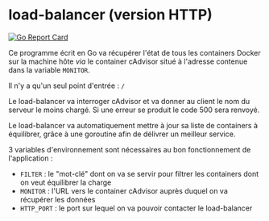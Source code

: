 # load-balancer (version HTTP)

[![Go Report Card](http://goreportcard.com/badge/MattMattV/load-balancer)](http://goreportcard.com/report/MattMattV/load-balancer)

Ce programme écrit en Go va récupérer l'état de tous les containers Docker sur la machine hôte *via* le container cAdvisor situé à l'adresse contenue dans la variable `MONITOR`.

Il n'y a qu'un seul point d'entrée : `/`

Le load-balancer va interroger cAdvisor et va donner au client le nom du serveur le moins chargé. Si une erreur se produit le code 500 sera renvoyé.

Le load-balancer va automatiquement mettre à jour sa liste de containers à équilibrer, grâce à une goroutine afin de délivrer un meilleur service.

3 variables d'environnement sont nécessaires au bon fonctionnement de l'application :
* `FILTER` : le "mot-clé" dont on va se servir pour filtrer les containers dont on veut équilibrer la charge 
* `MONITOR` : l'URL vers le container cAdvisor auprès duquel on va récupérer les données
* `HTTP_PORT` : le port sur lequel on va pouvoir contacter le load-balancer

